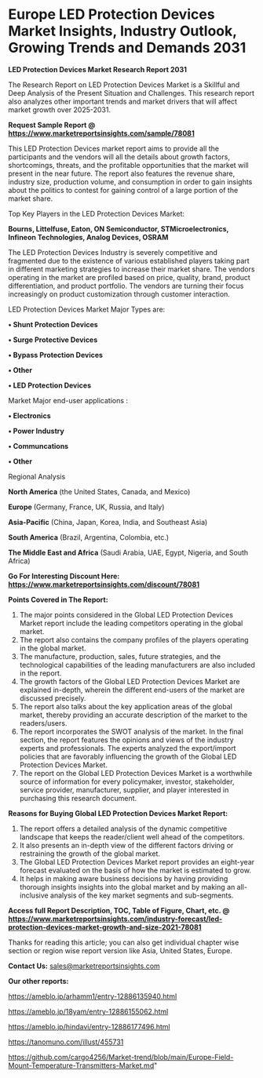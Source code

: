  # Europe LED Protection Devices Market Insights, Industry Outlook, Growing Trends and Demands 2031

<strong>LED Protection Devices Market Research Report 2031</strong>

The Research Report on LED Protection Devices Market is a Skillful and Deep Analysis of the Present Situation and Challenges. This research report also analyzes other important trends and market drivers that will affect market growth over 2025-2031.

<strong>Request Sample Report @ <a href=https://www.marketreportsinsights.com/sample/78081>https://www.marketreportsinsights.com/sample/78081</a></strong>

This LED Protection Devices market report aims to provide all the participants and the vendors will all the details about growth factors, shortcomings, threats, and the profitable opportunities that the market will present in the near future. The report also features the revenue share, industry size, production volume, and consumption in order to gain insights about the politics to contest for gaining control of a large portion of the market share.

Top Key Players in the LED Protection Devices Market:

<strong>Bourns, Littelfuse, Eaton, ON Semiconductor, STMicroelectronics, Infineon Technologies, Analog Devices, OSRAM</strong>

The LED Protection Devices Industry is severely competitive and fragmented due to the existence of various established players taking part in different marketing strategies to increase their market share. The vendors operating in the market are profiled based on price, quality, brand, product differentiation, and product portfolio. The vendors are turning their focus increasingly on product customization through customer interaction.

LED Protection Devices Market Major Types are:

<strong>• Shunt Protection Devices

• Surge Protective Devices

• Bypass Protection Devices

• Other

• LED Protection Devices</strong>

Market Major end-user applications :

<strong>• Electronics

• Power Industry

• Communcations

• Other</strong>

Regional Analysis

</u><strong><b>North America</b></strong> (the United States, Canada, and Mexico)

<strong><b>Europe </b></strong>(Germany, France, UK, Russia, and Italy)

<strong><b>Asia-Pacific</b></strong> (China, Japan, Korea, India, and Southeast Asia)

<strong><b>South America</b></strong> (Brazil, Argentina, Colombia, etc.)

<strong><b>The Middle East and Africa</b></strong> (Saudi Arabia, UAE, Egypt, Nigeria, and South Africa)

<strong>Go For Interesting Discount Here: <a href=https://www.marketreportsinsights.com/discount/78081>https://www.marketreportsinsights.com/discount/78081</a></strong>

<strong>Points Covered in The Report:</strong>
<ol>
  <li>The major points considered in the Global LED Protection Devices Market report include the leading competitors operating in the global market.</li>
  <li>The report also contains the company profiles of the players operating in the global market.</li>
  <li>The manufacture, production, sales, future strategies, and the technological capabilities of the leading manufacturers are also included in the report.</li>
  <li>The growth factors of the Global LED Protection Devices Market are explained in-depth, wherein the different end-users of the market are discussed precisely.</li>
  <li>The report also talks about the key application areas of the global market, thereby providing an accurate description of the market to the readers/users.</li>
  <li>The report incorporates the SWOT analysis of the market. In the final section, the report features the opinions and views of the industry experts and professionals. The experts analyzed the export/import policies that are favorably influencing the growth of the Global LED Protection Devices Market.</li>
  <li>The report on the Global LED Protection Devices Market is a worthwhile source of information for every policymaker, investor, stakeholder, service provider, manufacturer, supplier, and player interested in purchasing this research document.</li>
</ol>
<strong>Reasons for Buying Global LED Protection Devices Market Report:</strong>

<ol>
  <li>The report offers a detailed analysis of the dynamic competitive landscape that keeps the reader/client well ahead of the competitors.</li>
  <li>It also presents an in-depth view of the different factors driving or restraining the growth of the global market.</li>
  <li>The Global LED Protection Devices Market report provides an eight-year forecast evaluated on the basis of how the market is estimated to grow.</li>
  <li>It helps in making aware business decisions by having providing thorough insights insights into the global market and by making an all-inclusive analysis of the key market segments and sub-segments.</li>
</ol>
<strong>Access full Report Description, TOC, Table of Figure, Chart, etc. @ <a href=https://www.marketreportsinsights.com/industry-forecast/led-protection-devices-market-growth-and-size-2021-78081>https://www.marketreportsinsights.com/industry-forecast/led-protection-devices-market-growth-and-size-2021-78081</a></strong>


Thanks for reading this article; you can also get individual chapter wise section or region wise report version like Asia, United States, Europe.

<strong>Contact Us:</strong>
sales@marketreportsinsights.com

<strong>Our other reports:</strong>

<a href=https://ameblo.jp/arhamm1/entry-12886135940.html>https://ameblo.jp/arhamm1/entry-12886135940.html</a>

<a href=https://ameblo.jp/18yam/entry-12886155062.html>https://ameblo.jp/18yam/entry-12886155062.html</a>

<a href=https://ameblo.jp/hindavi/entry-12886177496.html>https://ameblo.jp/hindavi/entry-12886177496.html</a>

<a href=https://tanomuno.com/illust/455731>https://tanomuno.com/illust/455731</a>

<a href=https://github.com/cargo4256/Market-trend/blob/main/Europe-Field-Mount-Temperature-Transmitters-Market.md>https://github.com/cargo4256/Market-trend/blob/main/Europe-Field-Mount-Temperature-Transmitters-Market.md</a>"
